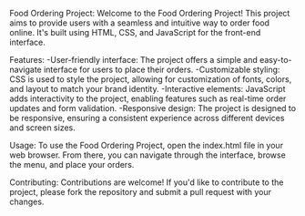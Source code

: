 Food Ordering Project:
Welcome to the Food Ordering Project! This project aims to provide users with a seamless and intuitive way to order food online. It's built using HTML, CSS, and JavaScript for the front-end interface.

Features:
-User-friendly interface: The project offers a simple and easy-to-navigate interface for users to place their orders.
-Customizable styling: CSS is used to style the project, allowing for customization of fonts, colors, and layout to match your brand identity.
-Interactive elements: JavaScript adds interactivity to the project, enabling features such as real-time order updates and form validation.
-Responsive design: The project is designed to be responsive, ensuring a consistent experience across different devices and screen sizes.

Usage:
To use the Food Ordering Project, open the index.html file in your web browser. From there, you can navigate through the interface, browse the menu, and place your orders.

Contributing:
Contributions are welcome! If you'd like to contribute to the project, please fork the repository and submit a pull request with your changes.

